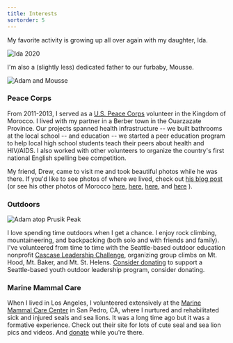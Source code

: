 ```yaml
---
title: Interests
sortorder: 5
---
```


My favorite activity is growing up all over again with my daughter, Ida.

![Ida 2020]({lightbox}ida_2020.jpg "Ida 2020")

I'm also a (slightly less) dedicated father to our furbaby, Mousse.

![Adam and Mousse]({lightbox}mousse_adam.jpg "Adam and Mousse")

### Peace Corps

From 2011-2013, I served as a [U.S. Peace
Corps](https://www.peacecorps.gov/) volunteer in the Kingdom of
Morocco. I lived with my partner in a Berber town in the
Ouarzazate Province. Our projects spanned health infrastructure -- we
built bathrooms at the local school -- and education -- we started a
peer education program to help local high school students teach their
peers about health and HIV/AIDS. I also worked with other volunteers to
organize the country's first national English spelling bee competition.

My friend, Drew, came to visit me and took beautiful photos
while he was there. If you'd like to see photos of where we
lived, check out
[his blog post](https://drewrtw.blogspot.com/2013/05/ikniouen-and-around-morocco.html)
(or see his other photos of Morocco
[here](https://drewrtw.blogspot.com/2013/01/marrakech-morocco-part-i.html),
[here](https://drewrtw.blogspot.com/2013/01/marrakech-morocco-part-ii.html),
[here](https://drewrtw.blogspot.com/2013/02/the-high-atlas-morocco.html),
and
[here](https://drewrtw.blogspot.com/2013/04/the-edge-of-sahara-morocco.html)
).

### Outdoors

![Adam atop Prusik Peak]({lightbox}prusik.jpg "On top of Prusik Peak (photo courtesy of Mark Huang)")

I love spending time outdoors when I get a chance. I enjoy rock
climbing, mountaineering, and backpacking (both solo and with
friends and family). I've volunteered from time to time with the
Seattle-based outdoor education nonprofit [Cascase Leadership
Challenge](http://cascadechallenge.org/), organizing group
climbs on Mt. Hood, Mt. Baker, and Mt. St. Helens. [Consider
donating](https://www.cascadechallenge.org/fundraising/donate) to
support a Seattle-based youth outdoor leadership program, consider
donating.

### Marine Mammal Care

When I lived in Los Angeles, I volunteered extensively at the [Marine
Mammal Care Center](https://marinemammalcarecenterlosangeles.com/) in
San Pedro, CA, where I nurtured and rehabilitated sick and injured seals
and sea lions. It was a long time ago but it was a formative experience.
Check out their site for lots of cute seal and sea lion pics and videos.
And [donate](https://marinemammalcarecenterlosangeles.com/donate/) while
you're there.

